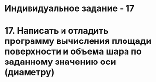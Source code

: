 ﻿# Индивидуальное задание - 17
# 17. Написать и отладить программу вычисления площади поверхности и объема шара по заданному значению оси (диаметру)